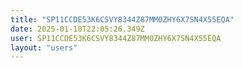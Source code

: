 ```yaml
---
title: "SP11CCDE53K6CSVY8344Z87MM0ZHY6X7SN4X55EQA"
date: 2025-01-10T22:05:26.349Z
user: SP11CCDE53K6CSVY8344Z87MM0ZHY6X7SN4X55EQA
layout: "users"
---
```

    